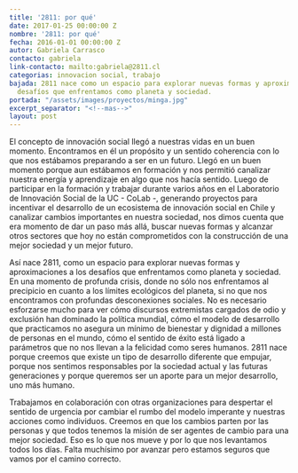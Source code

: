 ```yaml
---
title: '2811: por qué'
date: 2017-01-25 00:00:00 Z
nombre: '2811: por qué'
fecha: 2016-01-01 00:00:00 Z
autor: Gabriela Carrasco
contacto: gabriela
link-contacto: mailto:gabriela@2811.cl
categorias: innovacion social, trabajo
bajada: 2811 nace como un espacio para explorar nuevas formas y aproximaciones a los
  desafíos que enfrentamos como planeta y sociedad.
portada: "/assets/images/proyectos/minga.jpg"
excerpt_separator: "<!--mas-->"
layout: post
---
```


El concepto de innovación social llegó a nuestras vidas en un buen momento. Encontramos en él un propósito y un sentido coherencia con lo que nos estábamos preparando a ser en un futuro. <!--mas--> Llegó en un buen momento porque aun estábamos en formación y nos permitió canalizar nuestra energía y aprendizaje en algo que nos hacía sentido. Luego de participar en la formación y trabajar durante varios años en el Laboratorio de Innovación Social de la UC - CoLab -, generando proyectos para incentivar el desarrollo de un ecosistema de innovación social en Chile y canalizar cambios importantes en nuestra sociedad, nos dimos cuenta que era momento de dar un paso más allá, buscar nuevas formas y alcanzar otros sectores que hoy no están comprometidos con la construcción de una mejor sociedad y un mejor futuro.

Así nace 2811, como un espacio para explorar nuevas formas y aproximaciones a los desafíos que enfrentamos como planeta y sociedad. En una momento de profunda crisis, donde no sólo nos enfrentamos al precipicio en cuanto a los límites ecológicos del planeta, si no que nos encontramos con profundas desconexiones sociales. No es necesario esforzarse mucho para ver cómo discursos extremistas cargados de odio y exclusión han dominado la política mundial, cómo el modelo de desarrollo que practicamos no asegura un mínimo de bienestar y dignidad a millones de personas en el mundo, cómo el sentido de éxito está ligado a parámetros que no nos llevan a la felicidad como seres humanos. 2811 nace porque creemos que existe un tipo de desarrollo diferente que empujar, porque nos sentimos responsables por la sociedad actual y las futuras generaciones y porque queremos ser un aporte para un mejor desarrollo, uno más humano.

Trabajamos en colaboración con otras organizaciones para despertar el sentido de urgencia por cambiar el rumbo del modelo imperante y nuestras acciones como individuos. Creemos en que los cambios parten por las personas y que todos tenemos la misión de ser agentes de cambio para una mejor sociedad. Eso es lo que nos mueve y por lo que nos levantamos todos los días. Falta muchísimo por avanzar pero estamos seguros que vamos por el camino correcto.
